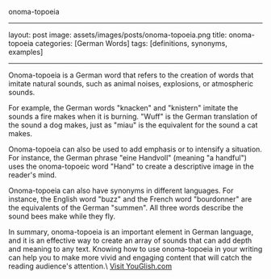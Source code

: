 onoma-topoeia

---
layout: post
image: assets/images/posts/onoma-topoeia.png
title: onoma-topoeia
categories: [German Words]
tags: [definitions, synonyms, examples]

---

Onoma-topoeia is a German word that refers to the creation of words that imitate natural sounds, such as animal noises, explosions, or atmospheric sounds. 

For example, the German words "knacken" and "knistern" imitate the sounds a fire makes when it is burning. "Wuff" is the German translation of the sound a dog makes, just as "miau" is the equivalent for the sound a cat makes.

Onoma-topoeia can also be used to add emphasis or to intensify a situation. For instance, the German phrase "eine Handvoll" (meaning "a handful") uses the onoma-topoeic word "Hand" to create a descriptive image in the reader's mind.

Onoma-topoeia can also have synonyms in different languages. For instance, the English word "buzz" and the French word "bourdonner" are the equivalents of the German "summen". All three words describe the sound bees make while they fly.

In summary, onoma-topoeia is an important element in German language, and it is an effective way to create an array of sounds that can add depth and meaning to any text. Knowing how to use onoma-topoeia in your writing can help you to make more vivid and engaging content that will catch the reading audience's attention.\ <a id="yg-widget-0" class="youglish-widget" data-query="onoma-topoeia" data-lang="german" data-components="8412" data-auto-start="0" data-bkg-color="theme_light" data-title="How%20to%20pronounce%20onoma-topoeia%20in%20German"  rel="nofollow" href="https://youglish.com">Visit YouGlish.com</a><script async src="https://youglish.com/public/emb/widget.js" charset="utf-8"></script>